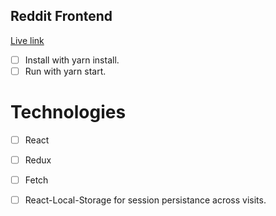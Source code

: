 ## Reddit Frontend

[Live link][Live]

- [ ] Install with yarn install.
- [ ] Run with yarn start.

# Technologies
- [ ] React
- [ ] Redux
- [ ] Fetch
- [ ] React-Local-Storage for session persistance across visits.


[Live]: https://wonderworkshop.grahampaye.com/#/